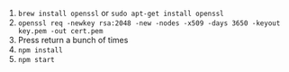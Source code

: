 1. `brew install openssl` or `sudo apt-get install openssl`
1. `openssl req -newkey rsa:2048 -new -nodes -x509 -days 3650 -keyout key.pem -out cert.pem`
1. Press return a bunch of times
1. `npm install`
1. `npm start`
